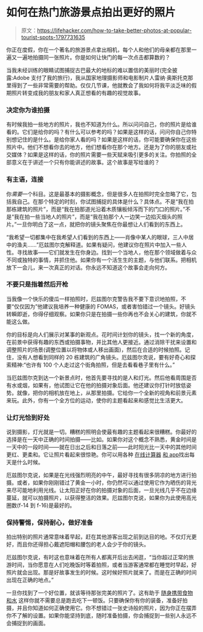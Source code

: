 # 如何在热门旅游景点拍出更好的照片

> 原文：<https://lifehacker.com/how-to-take-better-photos-at-popular-tourist-spots-1797731635>

你正在度假，你在一个著名的旅游景点拿出相机，每个人和他们的母亲都在那里一遍又一遍地拍摄同一张照片。你是如何让快门的每一次点击都算数的？



当我未经训练的眼睛试图捕捉古巴最大的地标的难以置信的美丽时(完全披露:Adobe 支付了我的旅行)，我从国家地理摄影师和电影制片人雷纳·奥斯托克那里得到了一些非常需要的帮助。仅仅几节课，他就教会了我如何将我平淡乏味的假期照片转变成我的朋友和家人真正想看的有趣的视觉故事。

### 决定你为谁拍摄

有时候我拍一些地方的照片，我也不知道为什么。所以问问自己，你的照片是给谁看的。它们是给你的吗？有什么可以参考的吗？如果是这样的话，问问你自己你特别想记住的是什么。是给你家人看的吗？如果是这样的话，你可能要确保你在这些照片中。他们不想看你去的地方，他们想看你在那个地方。还是为了你的朋友或社交媒体？如果是这样的话，你的照片需要一些天赋来吸引更多的关注。你拍照的全部意义在于讲述一个只有你能讲述的故事。这个故事是写给谁的？

### **有主语，连接**

你*需要*一个科目。这是最基本的摄影概念，但是很多人在拍照时完全忽略了它，包括我自己。在那个特定的时刻，你试图捕捉的具体是什么？具体点。不是“我在拍那栋建筑的照片”，而是“我在拍那道光沿着木质镶板倾泻而下的门口的照片。”不是“我在拍一些当地人的照片”，而是“我在拍那个人一边笑一边掐灭烟头的照片。”一旦你明白了这一点，就把你的镜头聚焦在你最想让人们看到的东西上。

“我希望一切都集中在我希望人们看到的东西上——肖像中某人的眼球，三人中居中的渔夫……”厄兹图尔克解释道。如果有疑问，他建议你在照片中加入一些人性。寻找故事——它们就发生在你身边。找到一个当地人，他在那个领域做着与众不同或独特的事情，并抓住他。如果你有一个活生生的主题，与他们联系。把相机放下一会儿，来一次真正的对话。你永远不知道这个故事会走向何方。

### 不要只是指着然后开枪

当我像一个快乐的傻瓜一样拍照时，厄兹图尔克警告我不要下意识地拍照，不要“仅仅因为”他建议我培养一种健康的 FOMAS，或者害怕错过一个镜头。好镜头转瞬即逝，你得仔细观察。如果你只是在拍摄一些你再也不会关心的建筑，你就不能这么做。

你的目标是向人们展示对某事的新观点。花时间计划你的镜头，找一个新的角度，在前景中获得有趣的东西或拍摄事物，并比其他人更接近。通过消除干扰来设置和调整照片的场景(调整位置以将物体或人移出画面)，然后在合适的时候拍照。记住，没有人想看到同样的 20 栋建筑的广角镜头。厄兹图尔克说，要有好奇心和探索精神:“也许有 100 个人走过这个街角拍照，但是去看看巷子里有什么。”

当厄兹图尔克到达一个新景点时，他首先要寻找的是人和灯光。然后他看周围是否有水或烟，如果有，他试图让它在他的拍摄对象后面。他还建议你打针时放低姿势。就像，把你的相机放在地上，从那里拍摄。它给你一个全新的视角和前景元素来玩。此外，你有一个全方位的运动，使你的主题看起来和感觉比生活更大。

### 让灯光恰到好处

说到摄影，灯光就是一切。糟糕的照明会使最有趣的主题看起来很糟糕。你最好的选择是在一天中正确的时间拍摄——比如。如果你对这个概念不熟悉，黄金时间是一天中的一段时间——就在日出之后和日落之前——此时阳光比一天中的其他时间更红、更柔和。它让照片看起来很惊艳。你可以用各种 [在线计算器](http://www.golden-hour.com/) [和 app](https://lifehacker.com/rizon-for-ios-helps-you-take-the-perfect-golden-hour-1726779413)找出每天是什么时候。

厄兹图尔克说，如果是在光线强烈明亮的中午，最好寻找有很多阴凉的地方进行拍摄。或者，如果你刚刚错过了黄金一小时，你仍然可以通过使用它作为晒伤的背光来尽可能地利用光线。让太阳正好在你的拍摄对象的后面，一旦光线几乎不在边缘蔓延，就可以拍摄照片，以获得整洁的效果。厄兹图尔克说，如果你为此使用高光圈数(f-14 到 f-16)是最好的。

### 保持警惕，保持耐心，做好准备

拍出特别的照片通常意味着早起，赶在其他游客出现之前到达目的地。不仅灯光更好，而且你还得担心戴遮阳帽和腰包的老人会少于你的镜头。

厄兹图尔克说，有时这也意味着在所有人都离开后出去闲逛，“当你超过正常的旅游时间，当你愿意在人们吃晚饭时等着拍照，或者当游客通常都在睡觉时早起，好照片就会出现。那是好故事发生的时候。这时候好照片就来了。而是在正确的时间出现在正确的地点。”

一旦你找到了一个好位置，就该等待那张完美的照片了。这有助于 [随身携带食物和水](https://lifehacker.com/the-essential-tools-inside-a-pro-travel-photographers-b-1797307486) 这样你就不需要总是跑去吃下一顿饭。只要确保你有你的装备，准备好拍摄，并且你知道如何正确使用它。你不想错过一张史诗般的照片，因为你正在摆弄你不了解的设置。如果你能坚持到底，随时准备拍摄，你会捕捉到一些别人永远不会捕捉到的画面。